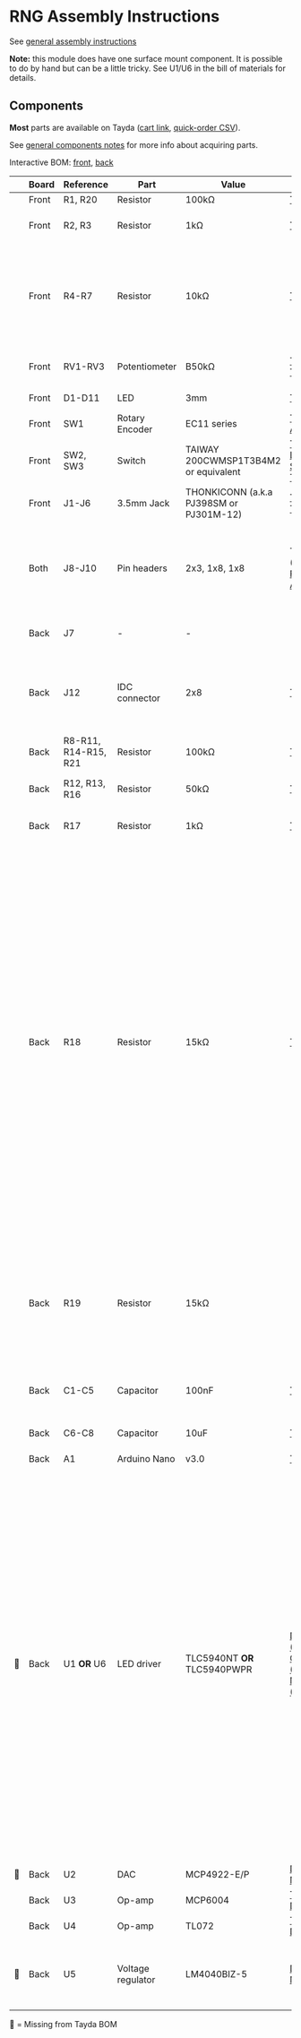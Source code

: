 # RNG Assembly Instructions

See [general assembly instructions](https://quinnfreedman.github.io/modular/docs/assembly)

**Note:** this module does have one surface mount component. It is possible to do by hand but can be a little tricky. See U1/U6 in the bill of materials for details.

## Components

**Most** parts are available on Tayda ([cart link](https://www.taydaelectronics.com/savecartpro/index/savenewquote/qid/02840666568), [quick-order CSV](https://freemodular.org/modules/RNG/fm_rng_tayda_bom.csv)).

See [general components notes](https://quinnfreedman.github.io/modular/docs/components) for more info about acquiring parts.

Interactive BOM: [front](https://quinnfreedman.github.io/fm-artifacts/RNG/rng_pcb_front_interactive_bom.html), [back](https://quinnfreedman.github.io/fm-artifacts/RNG/rng_pcb_back_interactive_bom.html)

|    | Board | Reference | Part             | Value                                   | Source  | Comment |
| -- | ----- | --------- | ---------------- | --------------------------------------- | ------- | ------- |
|    | Front | R1, R20   | Resistor         | 100kΩ                                   | [Tayda](https://www.taydaelectronics.com/resistors/1-4w-metal-film-resistors/10-x-resistor-100k-ohm-1-4w-1-metal-film-pkg-of-10.html) | |
|    | Front | R2, R3    | Resistor         | 1kΩ                                     | [Tayda](https://www.taydaelectronics.com/resistors/1-4w-metal-film-resistors/10-x-resistor-1k-ohm-1-4w-1-metal-film-pkg-of-10.html) | Determines output impedance. Any value is fine. |
|    | Front | R4-R7     | Resistor         | 10kΩ                                    | [Tayda](https://www.taydaelectronics.com/resistors/1-4w-metal-film-resistors/10-x-resistor-10k-ohm-1-4w-1-metal-film-pkg-of-10.html) | Determines LED brightness. You may want to use a different value if you have different LEDs. A lower value means less resistance and brighter LEDs |
|    | Front | RV1-RV3   | Potentiometer    | B50kΩ                                   | [Tayda](https://www.taydaelectronics.com/potentiometer-variable-resistors/rotary-potentiometer/50k-ohm-linear-taper-potentiometer-d-shaft-pcb-9mm.html), [Thonk](https://www.thonk.co.uk/shop/alpha-9mm-pots-dshaft/) | Linear. Any value is ok -- just match R13. |
|    | Front | D1-D11    | LED              | 3mm                                     | [Tayda](https://www.taydaelectronics.com/led-3mm-red.html) | Any standard 3mm LED will work here. |
|    | Front | SW1       | Rotary Encoder   | EC11 series                             | [Tayda](https://www.taydaelectronics.com/rotary-encoder-11mm-20-detents-d-shaft-with-switch-vertical.html), [Amazon](https://www.amazon.com/dp/B07D3DF8TK) | |
|    | Front | SW2, SW3  | Switch           | TAIWAY 200CWMSP1T3B4M2 or equivalent    | [Tayda](https://www.taydaelectronics.com/sub-mini-toggle-switch-2m-series-spdt-on-on-pcb-pins.html), [Love My Switches](https://lovemyswitches.com/taiway-sub-mini-spdt-on-on-switch-pcb-mount-long-shaft/), [Thonk](https://www.thonk.co.uk/shop/sub-mini-toggle-switches/) | SPDT ON-ON |
|    | Front | J1-J6     | 3.5mm Jack       | THONKICONN (a.k.a PJ398SM or PJ301M-12) | [Tayda](https://www.taydaelectronics.com/pj-3001f-3-5-mm-mono-phone-jack.html), [Thonk](https://www.thonk.co.uk/shop/thonkiconn/) | |
|    | Both  | J8-J10    | Pin headers      | 2x3, 1x8, 1x8                           | Tayda ([Male](https://www.taydaelectronics.com/40-pin-2-54-mm-single-row-pin-header-strip.html), [Female](https://www.taydaelectronics.com/40-pin-2-54-mm-single-row-female-pin-header.html)), [Amazon](https://www.amazon.com/gp/product/B074HVBTZ4) | Solder the two boards directly together using the male headers or (recommended) make them detachable using a male/female pair. |
|    | Back  | J7        | -                | -                                       |         | Not used. Expansion points for future features |
|    | Back  | J12       | IDC connector    | 2x8                                     | [Tayda](https://www.taydaelectronics.com/16-pin-box-header-connector-2-54mm.html) | Eurorack power header. Can use two rows of male pin headers or (recommended) a shrouded connector. |
|    | Back  | R8-R11, R14-R15, R21 | Resistor   | 100kΩ                                   | [Tayda](https://www.taydaelectronics.com/resistors/1-4w-metal-film-resistors/10-x-resistor-100k-ohm-1-4w-1-metal-film-pkg-of-10.html) |         |
|    | Back  | R12, R13, R16   | Resistor   | 50kΩ                                    | [Tayda](https://www.taydaelectronics.com/resistors/1-4w-metal-film-resistors/resistor-51k-ohm-1-4w-1-metal-film-pkg-of-10.html) | 51k is fine. R13 should be the same as RV2. |
|    | Back  | R17       | Resistor         | 1kΩ                                     | [Tayda](https://www.taydaelectronics.com/resistors/1-4w-metal-film-resistors/10-x-resistor-1k-ohm-1-4w-1-metal-film-pkg-of-10.html) | Determines output impedance. Any value is fine. |
|    | Back  | R18       | Resistor         | 15kΩ                                    | [Tayda](https://www.taydaelectronics.com/resistors/1-4w-metal-film-resistors/10-x-resistor-15k-ohm-1-4w-1-metal-film-pkg-of-10.html) | **R18 was incorrectly labelled as a 2nd R2 in one print run.** Controls the LED brightness for the 7-LED display. Unlike the bottom LEDs, which are in series with R4-R7 (at 5v), this resistor is just used as a current reference (at 5v) by the TLC5940. To match the current across all the LEDs (and therefore the brightness), R18 is calculated by R18 = 5 / ((5 - V_LED) / R4), where V_LED is the voltage drop across one of the LEDs (at the current they will receive). This can be measured or will probably be in the LED datasheet. Then, round to the nearest available resistor value; it doesn't have to be exact. |
|    | Back  | R19       | Resistor         | 15kΩ                                    |         | Controls the available current at the -5v ref regulator. You could probably go a little higher to be more power efficient, but if the -5v voltage sags you can decrease the value. |
|    | Back  | C1-C5     | Capacitor        | 100nF                                   | [Tayda](https://www.taydaelectronics.com/capacitors/ceramic-disc-capacitors/a-553-0-1uf-50v-ceramic-disc-capacitor-pkg-of-10.html) | **Optional.** Power supply noise filtering/decoupling capacitors |
|    | Back  | C6-C8     | Capacitor        | 10uF                                    | [Tayda](https://www.taydaelectronics.com/10uf-16v-85c-radial-electrolytic-capacitor.html) | **Optional.** Power supply noise filtering capacitors |
|    | Back  | A1        | Arduino Nano     | v3.0                                    | [Tayda](https://www.taydaelectronics.com/type-c-nano-3-0-controller-compatible-with-arduino-nano.html) | |
| 🔴 | Back  | U1 **OR** U6 | LED driver    | TLC5940NT **OR** TLC5940PWPR            | [DigiKey (THT)](https://www.digikey.com/en/products/detail/texas-instruments/TLC5940NT/716896), [Octopart (THT)](https://octopart.com/tlc5941nt-texas+instruments-2340792), [Mouser (SMD)](https://mou.sr/3MNLObk) | TLC5940NT, the through-hole version of this part, has been discontinued and is getting somewhat hard to find at a reasonable price. The [surface-mount (HTSSOP) version of this part](https://mou.sr/3MNLObk) is still in production. It is a little harder to solder than the through-hole parts but not impossible to do by hand. See [this tutorial](https://www.youtube.com/watch?v=cp07EHngH4U). There are footprints on the PCB for both the through-hole **and** surface-mount parts. Either will work. **Use one or the other, not both**. The TLC5941NT (also obsolete, also through-hole) *should* be a drop-in replacement if that is easier to find, but I haven't tested it yet. |
| 🔴 | Back  | U2        | DAC              | MCP4922-E/P                             | [DigiKey](https://www.digikey.com/en/products/detail/microchip-technology/MCP4922-E-P/716251), [Mouser](https://mou.sr/4cwtePf) | |
|    | Back  | U3        | Op-amp           | MCP6004                                 | [Tayda](https://www.taydaelectronics.com/mcp6004-single-supply-cmos-ic.html), [DigiKey](https://www.digikey.com/en/products/detail/microchip-technology/mcp6004-i-p/523060) | |
|    | Back  | U4        | Op-amp           | TL072                                   | [Tayda](https://www.taydaelectronics.com/tl072-low-noise-j-fet-dual-op-amp-ic.html), [DigiKey](https://www.digikey.com/en/products/filter/instrumentation-op-amps-buffer-amps/687?s=N4IgjCBcoGwJxVAYygMwIYBsDOBTANCAPZQDaIALGGABxwDsIAuoQA4AuUIAyuwE4BLAHYBzEAF9CAWgTQQKSPwCuBYmXDNJIKQCZE8qMtUlI5AKwhCCJuK17TIdpgAM9PSxAx9AgCZcpYM4QbJyQIJaOAJ6suFzo2Ci2QA) | |
| 🔴 | Back  | U5        | Voltage regulator| LM4040BIZ-5                             | [DigiKey](https://www.digikey.com/en/products/detail/rochester-electronics-llc/LM4040BIZ-5-0/12603438), [Mouser](https://mou.sr/3YNKT1K) | 5V, TO92-3 package. Alternatively, you can use the 10V version and double R9 and R14. |

🔴 = Missing from Tayda BOM
